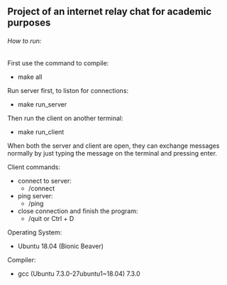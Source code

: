## Project of an internet relay chat for academic purposes

###### How to run:
First use the command to compile:
- make all

Run server first, to liston for connections:
- make run_server

Then run the client on another terminal:
- make run_client

When both the server and client are open, they can exchange messages normally by just typing the message on the terminal and pressing enter.

Client commands:
- connect to server:
  - /connect
- ping server:
  - /ping
- close connection and finish the program:
  - /quit or Ctrl + D  


Operating System:
- Ubuntu 18.04 (Bionic Beaver)

Compiler:
- gcc (Ubuntu 7.3.0-27ubuntu1~18.04) 7.3.0
